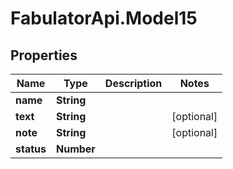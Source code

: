 # FabulatorApi.Model15

## Properties
Name | Type | Description | Notes
------------ | ------------- | ------------- | -------------
**name** | **String** |  | 
**text** | **String** |  | [optional] 
**note** | **String** |  | [optional] 
**status** | **Number** |  | 


